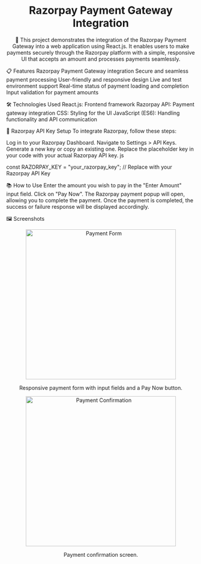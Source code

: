 <h1 align="center">Razorpay Payment Gateway Integration</h1> <p align="center"> 🚀 This project demonstrates the integration of the Razorpay Payment Gateway into a web application using React.js. It enables users to make payments securely through the Razorpay platform with a simple, responsive UI that accepts an amount and processes payments seamlessly. </p>




📋 Features
Razorpay Payment Gateway integration
Secure and seamless payment processing
User-friendly and responsive design
Live and test environment support
Real-time status of payment loading and completion
Input validation for payment amounts



🛠️ Technologies Used
React.js: Frontend framework
Razorpay API: Payment gateway integration
CSS: Styling for the UI
JavaScript (ES6): Handling functionality and API communication


🔑 Razorpay API Key Setup
To integrate Razorpay, follow these steps:

Log in to your Razorpay Dashboard.
Navigate to Settings > API Keys.
Generate a new key or copy an existing one.
Replace the placeholder key in your code with your actual Razorpay API key.
js


const RAZORPAY_KEY = "your_razorpay_key"; // Replace with your Razorpay API Key


📚 How to Use
Enter the amount you wish to pay in the "Enter Amount" input field.
Click on "Pay Now".
The Razorpay payment popup will open, allowing you to complete the payment.
Once the payment is completed, the success or failure response will be displayed accordingly.



🖼️ Screenshots
<p align="center"> <img src="link-to-your-screenshot.png" alt="Payment Form" width="400"> </p> <p align="center">Responsive payment form with input fields and a Pay Now button.</p> <p align="center"> <img src="link-to-your-screenshot2.png" alt="Payment Confirmation" width="400"> </p> <p align="center">Payment confirmation screen.</p>
